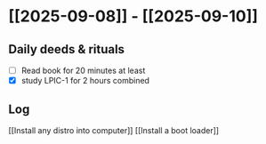 # [[2025-09-08]] -  [[2025-09-10]]

## Daily deeds & rituals


- [ ] Read book for 20 minutes at least
- [x] study LPIC-1 for 2 hours combined

## Log

[[Install any distro into computer]]
[[Install a boot loader]]

